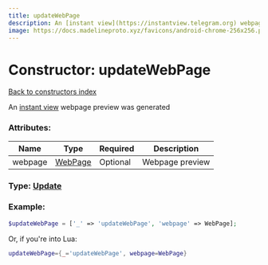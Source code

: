```yaml
---
title: updateWebPage
description: An [instant view](https://instantview.telegram.org) webpage preview was generated
image: https://docs.madelineproto.xyz/favicons/android-chrome-256x256.png
---
```

# Constructor: updateWebPage  
[Back to constructors index](index.md)



An [instant view](https://instantview.telegram.org) webpage preview was generated

### Attributes:

| Name     |    Type       | Required | Description |
|----------|---------------|----------|-------------|
|webpage|[WebPage](../types/WebPage.md) | Optional|Webpage preview|



### Type: [Update](../types/Update.md)


### Example:

```php
$updateWebPage = ['_' => 'updateWebPage', 'webpage' => WebPage];
```  


Or, if you're into Lua:

```lua
updateWebPage={_='updateWebPage', webpage=WebPage}

```


